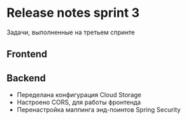 # Release notes sprint 3

Задачи, выполненные на третьем спринте

## Frontend


## Backend

- Переделана конфигурация Cloud Storage
- Настроено CORS, для работы фронтенда
- Перенастройка маппинга энд-поинтов Spring Security